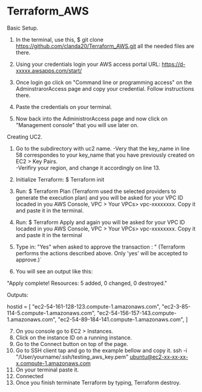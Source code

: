 # Terraform_AWS
Basic Setup.

1. In the terminal, use this, $ git clone https://github.com/clanda20/Terraform_AWS.git all the needed files are there.

2. Using your credentials login your AWS access portal URL: https://d-xxxxx.awsapps.com/start/

3. Once login  go click on "Command line or programming access" on the AdminstrarorAccess page and copy your credential.  Follow instructions there. 
4. Paste the credentials on your terminal.

5. Now back into the AdministrorAccess page and now click on "Management console"  that you will use later on. 


Creating UC2.

1. Go to the subdirectory with uc2 name. 
 -Very that the key_name in line 58 correspondes to your key_name that you have previously created on EC2 > Key Pairs.  
 -Verifiry your region, and change it accordingly on line 13.

2.  Initialize Terraform:  $ Terraform init
3.  Run: $ Terraform Plan  (Terraform used the selected providers to generate the execution plan) and you will be asked for your VPC ID  locaded in you AWS Console,   VPC > Your VPCs> vpc-xxxxxxxx.  Copy it and paste it in the terminal. 
4.  Run: $ Terraform Apply and again you will be asked for your VPC ID  locaded in you AWS Console,   VPC > Your VPCs> vpc-xxxxxxxx.  Copy it and paste it in the terminal
5.  Type in: "Yes"  when asked to approve the transaction : "  (Terraform  performs the actions described above. Only 'yes' will be accepted to approve.)`
6. You will see an output like this:

 "Apply complete! Resources: 5 added, 0 changed, 0 destroyed."

Outputs:

hostid = [
  "ec2-54-161-128-123.compute-1.amazonaws.com",
  "ec2-3-85-114-5.compute-1.amazonaws.com",
  "ec2-54-156-157-143.compute-1.amazonaws.com",
  "ec2-54-89-184-141.compute-1.amazonaws.com", ]

7. On you console go to EC2 > Instances.
8. Click on the instance ID on a running instance. 
9. Go to the Connect button on top of the page. 
10. Go to SSH client tap  and go to the example bellow and copy it. 
  ssh -i "/User/yourname/.ssh/testing_aws_key.pem" ubuntu@ec2-xx-xx-xx-x.compute-1.amazonaws.com
11. On your terminal paste it.
12. Connected
13. Once you finish terminate Terraform by typing, Terraform destroy. 
